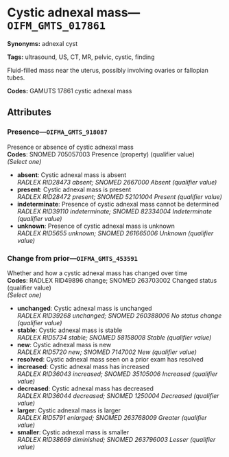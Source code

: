 # Cystic adnexal mass—`OIFM_GMTS_017861`

**Synonyms:** adnexal cyst

**Tags:** ultrasound, US, CT, MR, pelvic, cystic, finding

Fluid-filled mass near the uterus, possibly involving ovaries or fallopian tubes.

**Codes:** GAMUTS 17861 cystic adnexal mass

## Attributes

### Presence—`OIFMA_GMTS_918087`

Presence or absence of cystic adnexal mass  
**Codes**: SNOMED 705057003 Presence (property) (qualifier value)  
*(Select one)*

- **absent**: Cystic adnexal mass is absent  
_RADLEX RID28473 absent; SNOMED 2667000 Absent (qualifier value)_
- **present**: Cystic adnexal mass is present  
_RADLEX RID28472 present; SNOMED 52101004 Present (qualifier value)_
- **indeterminate**: Presence of cystic adnexal mass cannot be determined  
_RADLEX RID39110 indeterminate; SNOMED 82334004 Indeterminate (qualifier value)_
- **unknown**: Presence of cystic adnexal mass is unknown  
_RADLEX RID5655 unknown; SNOMED 261665006 Unknown (qualifier value)_

### Change from prior—`OIFMA_GMTS_453591`

Whether and how a cystic adnexal mass has changed over time  
**Codes**: RADLEX RID49896 change; SNOMED 263703002 Changed status (qualifier value)  
*(Select one)*

- **unchanged**: Cystic adnexal mass is unchanged  
_RADLEX RID39268 unchanged; SNOMED 260388006 No status change (qualifier value)_
- **stable**: Cystic adnexal mass is stable  
_RADLEX RID5734 stable; SNOMED 58158008 Stable (qualifier value)_
- **new**: Cystic adnexal mass is new  
_RADLEX RID5720 new; SNOMED 7147002 New (qualifier value)_
- **resolved**: Cystic adnexal mass seen on a prior exam has resolved  
- **increased**: Cystic adnexal mass has increased  
_RADLEX RID36043 increased; SNOMED 35105006 Increased (qualifier value)_
- **decreased**: Cystic adnexal mass has decreased  
_RADLEX RID36044 decreased; SNOMED 1250004 Decreased (qualifier value)_
- **larger**: Cystic adnexal mass is larger  
_RADLEX RID5791 enlarged; SNOMED 263768009 Greater (qualifier value)_
- **smaller**: Cystic adnexal mass is smaller  
_RADLEX RID38669 diminished; SNOMED 263796003 Lesser (qualifier value)_
